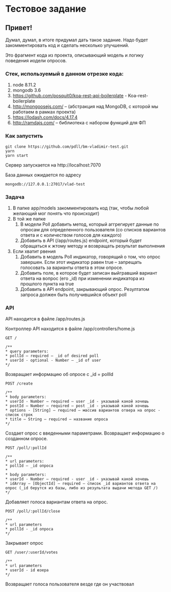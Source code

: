 # Тестовое задание
## Привет!
Думал, думал, в итоге придумал дать такое задание. Надо будет закомментировать код и сделать несколько улучшений.

Это фрагмент кода из проекта, описывающий модель и логику поведения иодели опросов.

### Стек, используемый в данном отрезке кода:

1. node 8.11.2
2. mongodb 3.6
3. https://github.com/posquit0/koa-rest-api-boilerplate - Koa-rest-boilerplate
4. http://mongoosejs.com/ – (абстракция над MongoDB, с которой мы работаем в рамках проекта)
5. https://lodash.com/docs/4.17.4
6. http://ramdajs.com/ – библиотека с набором функций для ФП

### Как запустить

```
git clone https://github.com/pdll/bm-vladimir-test.git
yarn
yarn start
```

Сервер запускается на http://localhost:7070

База данных ожидается по адресу

```
mongodb://127.0.0.1:27017/vlad-test
```

### Задача

1. В папке app/models закомментировать код (так, чтобы любой желающий мог понять что происходит)
2. В той же папке
    1. В модели Poll добавить метод, который аггрегирует данные по опросам для определенного пользователя (со списков вариантов ответа и с количеством голосов для каждого)
    2. Добавить в API (/app/routes.js) endpoint, который будет обращаться к жтому методу и возвращать результат выполнения
3. Если хватит рвения
    1. Добавить в модель Poll индикатор, говорящий о том, что опрос завершен. Если этот индикатор равен true – запрещать голосовать за варианты ответа в этом опросе.
    2. Добавить поле, в которое будет записан выйгравший вариант ответа на вопрос (его _id) при изменении индикатора из прошлого пункта на true
    3. Добавить в API endpoint, закрывающий опрос. Резултатом запроса должен быть получившийся объект poll

### API

API находится в файле /app/routes.js

Контроллер API находится в файле /app/controllers/home.js

```
GET /

/**
* query parameters:
* pollId – required – _id of desired poll
* userId - optional - Number – _id of user
*/
```
Возвращает информацию об опросе с _id = pollId

```
POST /create

/**
* body parameters:
* userId - Number – required – user _id - указывай какой хочешь
* postId – Number – required – post _id - указывай какой хочешь
* options - [String] – required – массив вариантов отвера на опрос - список строк
* title – String – required – название опроса
*/
```
Создает опрос с введенными параметрами. Возвращает информацию о созданном опросе.

```
POST /poll/:pollId

/**
* url parameters:
* pollId – _id опроса
*
* body parameters:
* userId - Number – required - user _id - указывай какой хочешь
* idArray – [ObjectId] – required – список _id вариантов ответа на опрос (_id берутся из базы, либо из результата выдачи метода GET /)
*/
```
Добавляет голоса вариантам ответа на опрос.

```
POST /poll/:pollId/close

/**
* url parameters
* pollId - _id опроса
*/
```
Закрывает опрос

```
GET /user/:userId/votes

/**
* url parameters
* userId - id юзера
*/
```
Возвращает голоса пользователя везде где он участвовал

